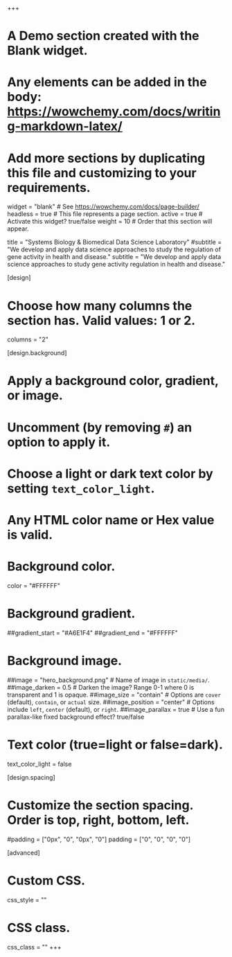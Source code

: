 +++
# A Demo section created with the Blank widget.
# Any elements can be added in the body: https://wowchemy.com/docs/writing-markdown-latex/
# Add more sections by duplicating this file and customizing to your requirements.

widget = "blank"  # See https://wowchemy.com/docs/page-builder/
headless = true  # This file represents a page section.
active = true  # Activate this widget? true/false
weight = 10  # Order that this section will appear.

title = "Systems Biology & Biomedical Data Science Laboratory"
#subtitle = "We develop and apply data science approaches to study the regulation of gene activity in health and disease."
subtitle = "We develop and apply data science approaches to study gene activity regulation in health and disease."

[design]
  # Choose how many columns the section has. Valid values: 1 or 2.
  columns = "2"

[design.background]
  # Apply a background color, gradient, or image.
  #   Uncomment (by removing `#`) an option to apply it.
  #   Choose a light or dark text color by setting `text_color_light`.
  #   Any HTML color name or Hex value is valid.

  # Background color.
  color = "#FFFFFF"
  
  # Background gradient.
  ##gradient_start = "#A6E1F4"
  ##gradient_end = "#FFFFFF"
  
  # Background image.
  ##image = "hero_background.png"  # Name of image in `static/media/`.
  ##image_darken = 0.5  # Darken the image? Range 0-1 where 0 is transparent and 1 is opaque.
  ##image_size = "contain"  #  Options are `cover` (default), `contain`, or `actual` size.
  ##image_position = "center"  # Options include `left`, `center` (default), or `right`.
  ##image_parallax = true  # Use a fun parallax-like fixed background effect? true/false
  
  # Text color (true=light or false=dark).
  text_color_light = false

[design.spacing]
  # Customize the section spacing. Order is top, right, bottom, left.
  #padding = ["0px", "0", "0px", "0"]
  padding = ["0", "0", "0", "0"]

[advanced]
 # Custom CSS. 
 css_style = ""
 
 # CSS class.
 css_class = ""
+++

